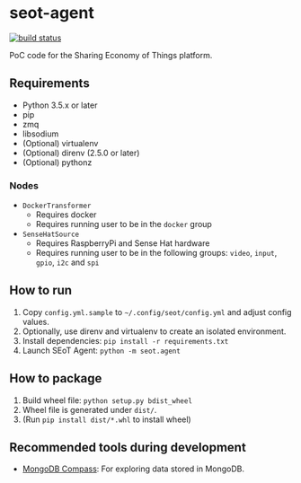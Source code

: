 # seot-agent
[![build status](https://gitlab.ais.cmc.osaka-u.ac.jp/tis/seot-agent/badges/master/build.svg)](https://gitlab.ais.cmc.osaka-u.ac.jp/tis/seot-agent/commits/master)

PoC code for the Sharing Economy of Things platform.

## Requirements

- Python 3.5.x or later
- pip
- zmq
- libsodium
- (Optional) virtualenv
- (Optional) direnv (2.5.0 or later)
- (Optional) pythonz


### Nodes

- `DockerTransformer`
    - Requires docker
    - Requires running user to be in the `docker` group
- `SenseHatSource`
    - Requires RaspberryPi and Sense Hat hardware
    - Requires running user to be in the following groups: `video`, `input`,
        `gpio`, `i2c` and `spi`

## How to run

1. Copy `config.yml.sample` to `~/.config/seot/config.yml` and adjust config
   values.
2. Optionally, use direnv and virtualenv to create an isolated environment.
3. Install dependencies: `pip install -r requirements.txt`
4. Launch SEoT Agent: `python -m seot.agent`

## How to package

1. Build wheel file: `python setup.py bdist_wheel`
2. Wheel file is generated under `dist/`.
3. (Run `pip install dist/*.whl` to install wheel)

## Recommended tools during development

- [MongoDB Compass](https://www.mongodb.com/products/compass?jmp=docs): For
  exploring data stored in MongoDB.
